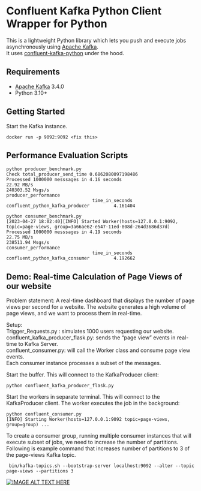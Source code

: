 # Confluent Kafka Python Client Wrapper for Python

This is a lightweight Python library which lets you push and
execute jobs asynchronously using [Apache Kafka](https://kafka.apache.org/). \
It uses
[confluent-kafka-python](https://docs.confluent.io/platform/current/clients/confluent-kafka-python/html/index.html) under the hood.

## Requirements

* [Apache Kafka](https://kafka.apache.org) 3.4.0
* Python 3.10+

## Getting Started

Start the Kafka instance. 

```shell
docker run -p 9092:9092 <fix this>
```
 
 ## Performance Evaluation Scripts
 
 ```shell
python producer_benchmark.py
Check total_producer_send_time 0.6862080097198486
Processed 1000000 messsages in 4.16 seconds
22.92 MB/s
240303.52 Msgs/s
producer_performance
                                 time_in_seconds
confluent_python_kafka_producer         4.161404
```

 
 ```shell
python consumer_benchmark.py 
[2023-04-27 18:02:40][INFO] Started Worker(hosts=127.0.0.1:9092, topic=page-views, group=3a66ae62-e547-11ed-808d-264d3686d37d)
Processed 1000000 messsages in 4.19 seconds
22.75 MB/s
238511.94 Msgs/s
consumer_performance
                                 time_in_seconds
confluent_python_kafka_consumer         4.192662
```
 
 
 ## Demo: Real-time Calculation of Page Views of our website
 
 Problem statement: A real-time dashboard that displays the number of page views per second for a website. 
The website generates a high volume of page views, and we want to process them in real-time.


Setup: \
Trigger_Requests.py : simulates 1000 users requesting our website. \
confluent_kafka_producer_flask.py: sends the “page view” events in real-time to Kafka Server.  \
confluent_consumer.py: will call the Worker class and consume page view events. \
Each consumer instance processes a subset of the messages.

 Start the buffer. This will connect to the KafkaProducer client:

```shell
python confluent_kafka_producer_flask.py
```

Start the workers in separate terminal. This will connect to the KafkaProducer client. The worker executes the job in the background:

```shell
python confluent_consumer.py
[INFO] Starting Worker(hosts=127.0.0.1:9092 topic=page-views, group=group) ...
```

To create a consumer group, running multiple consumer instances that will execute subset of jobs, we need to increase the number of partitions. Following is example command that increases number of partitions to 3 of the page-views Kafka topic.

```shell
 bin/kafka-topics.sh --bootstrap-server localhost:9092 --alter --topic page-views --partitions 3
 ```
 

[![IMAGE ALT TEXT HERE](https://img.youtube.com/vi/gzsFujHQkUU/0.jpg)](https://youtu.be/gzsFujHQkUU)


```
